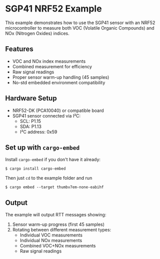 # SGP41 NRF52 Example

This example demonstrates how to use the SGP41 sensor with an NRF52 microcontroller to measure both VOC (Volatile Organic Compounds) and NOx (Nitrogen Oxides) indices.

## Features

- VOC and NOx index measurements
- Combined measurement for efficiency
- Raw signal readings
- Proper sensor warm-up handling (45 samples)
- No-std embedded environment compatibility

## Hardware Setup

- NRF52-DK (PCA10040) or compatible board
- SGP41 sensor connected via I²C:
  - SCL: P1.15
  - SDA: P1.13
  - I²C address: 0x59

## Set up with `cargo-embed`

Install `cargo-embed` if you don't have it already:

```console
$ cargo install cargo-embed
```

Then just `cd` to the example folder and run

```console
$ cargo embed --target thumbv7em-none-eabihf
```

## Output

The example will output RTT messages showing:
1. Sensor warm-up progress (first 45 samples)
2. Rotating between different measurement types:
   - Individual VOC measurements
   - Individual NOx measurements  
   - Combined VOC+NOx measurements
   - Raw signal readings

